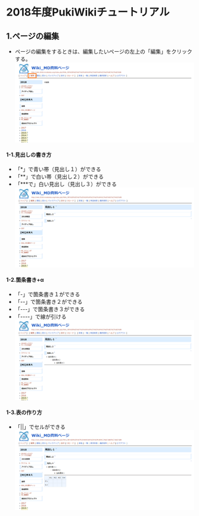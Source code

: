 # 2018年度PukiWikiチュートリアル

## 1.ページの編集
* ページの編集をするときは、編集したいページの左上の「編集」をクリックする。
![imag](img1.png)
#### 1-1.見出しの書き方
* 「*」で青い帯（見出し１）ができる  
* 「**」で白い帯（見出し２）ができる
* 「***で」白い見出し（見出し３）ができる
![img](img2.png)
#### 1-2.箇条書き+α
* 「-」で箇条書き１ができる
* 「--」で箇条書き２ができる
* 「---」で箇条書き３ができる
* 「----」で線が引ける
![img](img3.png)
#### 1-3.表の作り方
* 「||」でセルができる
![img](img4.png)